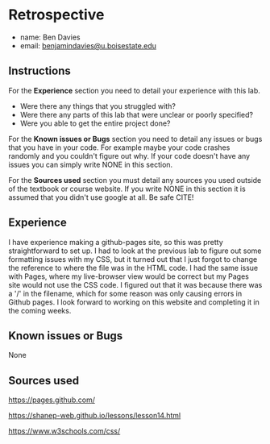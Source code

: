 # Retrospective

- name: Ben Davies
- email: benjamindavies@u.boisestate.edu

## Instructions

For the **Experience** section you need to detail your experience with this lab. 

- Were there any things that you struggled with? 
- Were there any parts of this lab that were unclear or poorly specified? 
- Were you able to get the entire project done?

For the **Known issues or Bugs** section you need to detail any issues or bugs that you have in your
code. For example maybe your code crashes randomly and you couldn't figure out why. If your code
doesn't have any issues you can simply write NONE in this section.

For the **Sources used** section you must detail any sources you used outside of the textbook or
course website. If you write NONE in this section it is assumed that you didn't use google at all.
Be safe CITE!

## Experience

I have experience making a github-pages site, so this was pretty straightforward to set up. I had to look at the previous lab to figure out some formatting issues with my CSS, but 
it turned out that I just forgot to change the reference to where the file was in the HTML code. I had the same issue with Pages, where my live-browser view would be correct but my Pages site would not use the CSS code. I figured out that it was because there was a '/' in the filename, which for some reason was only causing errors in Github pages. I look forward to working on this website and completing it in the coming weeks.

## Known issues or Bugs

None

## Sources used

https://pages.github.com/ 

https://shanep-web.github.io/lessons/lesson14.html 

https://www.w3schools.com/css/ 